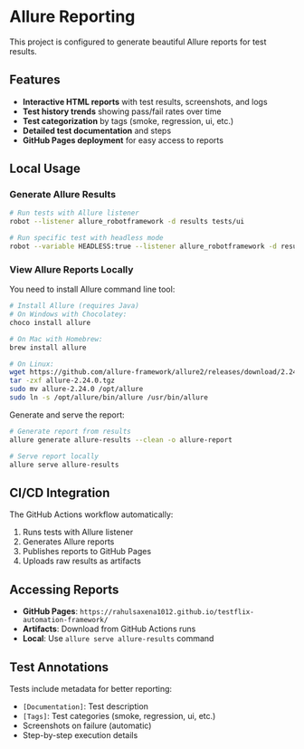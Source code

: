 # Allure Reporting

This project is configured to generate beautiful Allure reports for test results.

## Features

- **Interactive HTML reports** with test results, screenshots, and logs
- **Test history trends** showing pass/fail rates over time
- **Test categorization** by tags (smoke, regression, ui, etc.)
- **Detailed test documentation** and steps
- **GitHub Pages deployment** for easy access to reports

## Local Usage

### Generate Allure Results
```bash
# Run tests with Allure listener
robot --listener allure_robotframework -d results tests/ui

# Run specific test with headless mode
robot --variable HEADLESS:true --listener allure_robotframework -d results tests/ui/test_search.robot
```

### View Allure Reports Locally
You need to install Allure command line tool:

```bash
# Install Allure (requires Java)
# On Windows with Chocolatey:
choco install allure

# On Mac with Homebrew:
brew install allure

# On Linux:
wget https://github.com/allure-framework/allure2/releases/download/2.24.0/allure-2.24.0.tgz
tar -zxf allure-2.24.0.tgz
sudo mv allure-2.24.0 /opt/allure
sudo ln -s /opt/allure/bin/allure /usr/bin/allure
```

Generate and serve the report:
```bash
# Generate report from results
allure generate allure-results --clean -o allure-report

# Serve report locally
allure serve allure-results
```

## CI/CD Integration

The GitHub Actions workflow automatically:
1. Runs tests with Allure listener
2. Generates Allure reports
3. Publishes reports to GitHub Pages
4. Uploads raw results as artifacts

## Accessing Reports

- **GitHub Pages**: `https://rahulsaxena1012.github.io/testflix-automation-framework/`
- **Artifacts**: Download from GitHub Actions runs
- **Local**: Use `allure serve allure-results` command

## Test Annotations

Tests include metadata for better reporting:
- `[Documentation]`: Test description
- `[Tags]`: Test categories (smoke, regression, ui, etc.)
- Screenshots on failure (automatic)
- Step-by-step execution details
